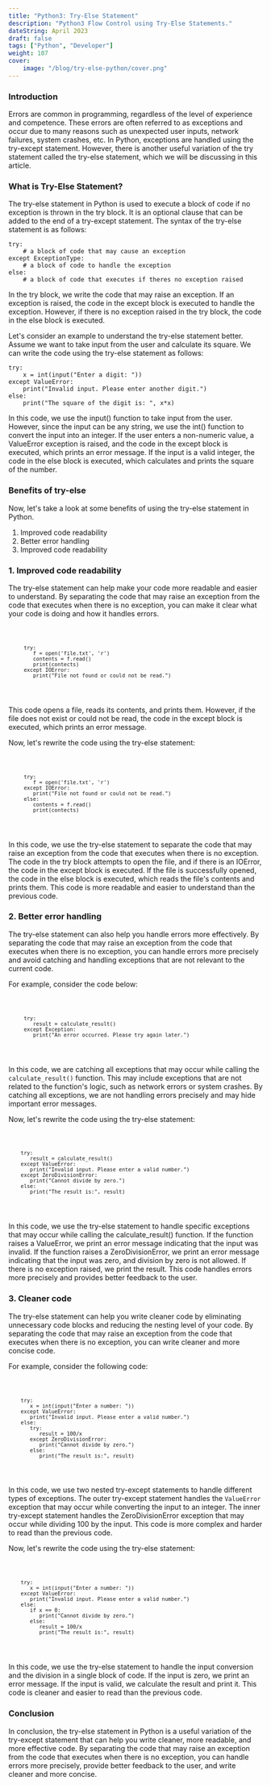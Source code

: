 ```yaml
---
title: "Python3: Try-Else Statement"
description: "Python3 Flow Control using Try-Else Statements."
dateString: April 2023
draft: false
tags: ["Python", "Developer"]
weight: 107
cover:
    image: "/blog/try-else-python/cover.png"
---
```

### Introduction

Errors are common in programming, regardless of the level of experience and competence. These errors are often referred to as exceptions and occur due to many reasons such as unexpected user inputs, network failures, system crashes, etc. In Python, exceptions are handled using the try-except statement. However, there is another useful variation of the try statement called the try-else statement, which we will be discussing in this article.

### What is Try-Else Statement?

The try-else statement in Python is used to execute a block of code if no exception is thrown in the try block. It is an optional clause that can be added to the end of a try-except statement. The syntax of the try-else statement is as follows:

```
try:
    # a block of code that may cause an exception
except ExceptionType:
    # a block of code to handle the exception
else:
    # a block of code that executes if theres no exception raised
```

In the try block, we write the code that may raise an exception. If an exception is raised, the code in the except block is executed to handle the exception. However, if there is no exception raised in the try block, the code in the else block is executed.

Let's consider an example to understand the try-else statement better. Assume we want to take input from the user and calculate its square. We can write the code using the try-else statement as follows:

```
try:
    x = int(input("Enter a digit: "))
except ValueError:
    print("Invalid input. Please enter another digit.")
else:
    print("The square of the digit is: ", x*x)
```

In this code, we use the input() function to take input from the user. However, since the input can be any string, we use the int() function to convert the input into an integer. If the user enters a non-numeric value, a ValueError exception is raised, and the code in the except block is executed, which prints an error message. If the input is a valid integer, the code in the else block is executed, which calculates and prints the square of the number.

### Benefits of try-else 
Now, let's take a look at some benefits of using the try-else statement in Python.

<ol class="tabs">
  <li class="active" rel="tab1">Improved code readability</li>
  <li class="active" rel="tab2">Better error handling</li>
  <li class="active" rel="tab3">Improved code readability</li>
</ol>

<div class="tab_container">
   <h3 class="d_active tab_drawer_heading" rel="tab1">1. Improved code readability</h3>

The try-else statement can help make your code more readable and easier to understand. By separating the code that may raise an exception from the code that executes when there is no exception, you can make it clear what your code is doing and how it handles errors.

   <div id="tab1" class="tab_content">
   <pre><code class="language-python">

         try:
            f = open('file.txt', 'r')
            contents = f.read()
            print(contects)
         except IOError:
            print("File not found or could not be read.")

   </code></pre>
   </div>

This code opens a file, reads its contents, and prints them. However, if the file does not exist or could not be read, the code in the except block is executed, which prints an error message.

Now, let's rewrite the code using the try-else statement:
   <div id="tab1" class="tab_content">
   <pre><code class="language-python">

         try:
            f = open('file.txt', 'r')
         except IOError:
            print("File not found or could not be read.")
         else:
            contents = f.read()
            print(contects)

   </code></pre>
   </div>

In this code, we use the try-else statement to separate the code that may raise an exception from the code that executes when there is no exception. The code in the try block attempts to open the file, and if there is an IOError, the code in the except block is executed. If the file is successfully opened, the code in the else block is executed, which reads the file's contents and prints them. This code is more readable and easier to understand than the previous code.


<div class="tab_container">
   <h3 class="d_active tab_drawer_heading" rel="tab2">2. Better error handling</h3>

The try-else statement can also help you handle errors more effectively. By separating the code that may raise an exception from the code that executes when there is no exception, you can handle errors more precisely and avoid catching and handling exceptions that are not relevant to the current code.

For example, consider the code below:
   <div id="tab1" class="tab_content">
   <pre><code class="language-python">

         try:
            result = calculate_result()
         except Exception:
            print("An error occurred. Please try again later.")

   </code></pre>
   </div>

In this code, we are catching all exceptions that may occur while calling the `calculate_result()` function. This may include exceptions that are not related to the function's logic, such as network errors or system crashes. By catching all exceptions, we are not handling errors precisely and may hide important error messages.

Now, let's rewrite the code using the try-else statement:

   <div id="tab1" class="tab_content">
   <pre><code class="language-python">

        try:
           result = calculate_result()
        except ValueError:
           print("Invalid input. Please enter a valid number.")
        except ZeroDivisionError:
           print("Cannot divide by zero.")
        else:
           print("The result is:", result)
   </code></pre>
   </div>

In this code, we use the try-else statement to handle specific exceptions that may occur while calling the calculate_result() function. If the function raises a ValueError, we print an error message indicating that the input was invalid. If the function raises a ZeroDivisionError, we print an error message indicating that the input was zero, and division by zero is not allowed. If there is no exception raised, we print the result. This code handles errors more precisely and provides better feedback to the user.

<div class="tab_container">
   <h3 class="d_active tab_drawer_heading" rel="tab3">3. Cleaner code</h3>

The try-else statement can help you write cleaner code by eliminating unnecessary code blocks and reducing the nesting level of your code. By separating the code that may raise an exception from the code that executes when there is no exception, you can write cleaner and more concise code.

For example, consider the following code:

   <div id="tab1" class="tab_content">
   <pre><code class="language-python">

        try:
           x = int(input("Enter a number: "))
        except ValueError:
           print("Invalid input. Please enter a valid number.")
        else:
           try:
              result = 100/x
           except ZeroDivisionError:
              print("Cannot divide by zero.")
           else:
              print("The result is:", result)

   </code></pre>
   </div>

In this code, we use two nested try-except statements to handle different types of exceptions. The outer try-except statement handles the `ValueError` exception that may occur while converting the input to an integer. The inner try-except statement handles the ZeroDivisionError exception that may occur while dividing 100 by the input. This code is more complex and harder to read than the previous code.

Now, let's rewrite the code using the try-else statement:

   <div id="tab3" class="tab_content">
   <pre><code class="language-python">

        try:
           x = int(input("Enter a number: "))
        except ValueError:
           print("Invalid input. Please enter a valid number.")
        else:
           if x == 0:
              print("Cannot divide by zero.")
           else:
              result = 100/x
              print("The result is:", result)

   </code></pre>
   </div>

In this code, we use the try-else statement to handle the input conversion and the division in a single block of code. If the input is zero, we print an error message. If the input is valid, we calculate the result and print it. This code is cleaner and easier to read than the previous code.

### Conclusion

In conclusion, the try-else statement in Python is a useful variation of the try-except statement that can help you write cleaner, more readable, and more effective code. By separating the code that may raise an exception from the code that executes when there is no exception, you can handle errors more precisely, provide better feedback to the user, and write cleaner and more concise.
